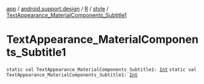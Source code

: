 [app](../../../index.md) / [android.support.design](../../index.md) / [R](../index.md) / [style](index.md) / [TextAppearance_MaterialComponents_Subtitle1](./-text-appearance_-material-components_-subtitle1.md)

# TextAppearance_MaterialComponents_Subtitle1

`static val TextAppearance_MaterialComponents_Subtitle1: `[`Int`](https://kotlinlang.org/api/latest/jvm/stdlib/kotlin/-int/index.html)
`static val TextAppearance_MaterialComponents_Subtitle1: `[`Int`](https://kotlinlang.org/api/latest/jvm/stdlib/kotlin/-int/index.html)